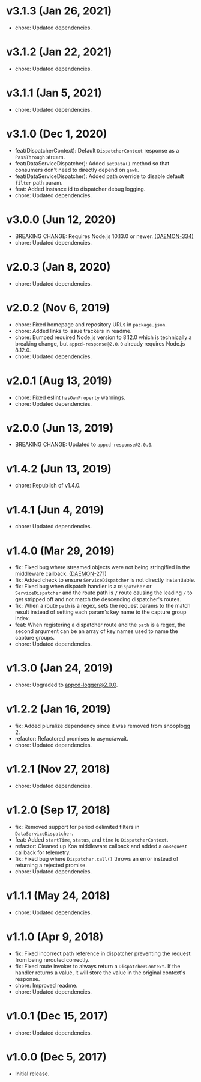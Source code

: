 # v3.1.3 (Jan 26, 2021)

 * chore: Updated dependencies.

# v3.1.2 (Jan 22, 2021)

 * chore: Updated dependencies.

# v3.1.1 (Jan 5, 2021)

 * chore: Updated dependencies.

# v3.1.0 (Dec 1, 2020)

 * feat(DispatcherContext): Default `DispatcherContext` response as a `PassThrough` stream.
 * feat(DataServiceDispatcher): Added `setData()` method so that consumers don't need to directly
   depend on `gawk`.
 * feat(DataServiceDispatcher): Added path override to disable default `filter` path param.
 * feat: Added instance id to dispatcher debug logging.
 * chore: Updated dependencies.

# v3.0.0 (Jun 12, 2020)

 * BREAKING CHANGE: Requires Node.js 10.13.0 or newer.
   [(DAEMON-334)](https://jira.appcelerator.org/browse/DAEMON-334)
 * chore: Updated dependencies.

# v2.0.3 (Jan 8, 2020)

 * chore: Updated dependencies.

# v2.0.2 (Nov 6, 2019)

 * chore: Fixed homepage and repository URLs in `package.json`.
 * chore: Added links to issue trackers in readme.
 * chore: Bumped required Node.js version to 8.12.0 which is technically a breaking change, but
   `appcd-response@2.0.0` already requires Node.js 8.12.0.
 * chore: Updated dependencies.

# v2.0.1 (Aug 13, 2019)

 * chore: Fixed eslint `hasOwnProperty` warnings.
 * chore: Updated dependencies.

# v2.0.0 (Jun 13, 2019)

 * BREAKING CHANGE: Updated to `appcd-response@2.0.0`.

# v1.4.2 (Jun 13, 2019)

 * chore: Republish of v1.4.0.

# v1.4.1 (Jun 4, 2019)

 * chore: Updated dependencies.

# v1.4.0 (Mar 29, 2019)

 * fix: Fixed bug where streamed objects were not being stringified in the middleware callback.
   [(DAEMON-271)](https://jira.appcelerator.org/browse/DAEMON-271)
 * fix: Added check to ensure `ServiceDispatcher` is not directly instantiable.
 * fix: Fixed bug when dispatch handler is a `Dispatcher` or `ServiceDispatcher` and the route path
   is `/` route causing the leading `/` to get stripped off and not match the descending
   dispatcher's routes.
 * fix: When a route `path` is a regex, sets the request params to the match result instead of
   setting each param's key name to the capture group index.
 * feat: When registering a dispatcher route and the `path` is a regex, the second argument can be
   an array of key names used to name the capture groups.
 * chore: Updated dependencies.

# v1.3.0 (Jan 24, 2019)

 * chore: Upgraded to appcd-logger@2.0.0.

# v1.2.2 (Jan 16, 2019)

 * fix: Added pluralize dependency since it was removed from snooplogg 2.
 * refactor: Refactored promises to async/await.
 * chore: Updated dependencies.

# v1.2.1 (Nov 27, 2018)

 * chore: Updated dependencies.

# v1.2.0 (Sep 17, 2018)

 * fix: Removed support for period delimited filters in `DataServiceDispatcher`.
 * feat: Added `startTime`, `status`, and `time` to `DispatcherContext`.
 * refactor: Cleaned up Koa middleware callback and added a `onRequest` callback for telemetry.
 * fix: Fixed bug where `Dispatcher.call()` throws an error instead of returning a rejected promise.
 * chore: Updated dependencies.

# v1.1.1 (May 24, 2018)

 * chore: Updated dependencies.

# v1.1.0 (Apr 9, 2018)

 * fix: Fixed incorrect path reference in dispatcher preventing the request from being rerouted
   correctly.
 * fix: Fixed route invoker to always return a `DispatcherContext`. If the handler returns a value,
   it will store the value in the original context's response.
 * chore: Improved readme.
 * chore: Updated dependencies.

# v1.0.1 (Dec 15, 2017)

 * chore: Updated dependencies.

# v1.0.0 (Dec 5, 2017)

 - Initial release.
